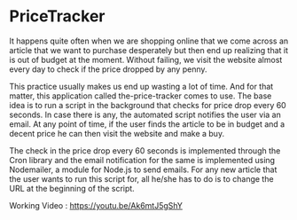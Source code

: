# PriceTracker

It happens quite often when we are shopping online that we come across an article that we want to purchase desperately but then end up realizing that it is out of budget at the moment. Without failing, we visit the website almost every day to check if the price dropped by any penny. 

This practice usually makes us end up wasting a lot of time. And for that matter, this application called the-price-tracker comes to use. The base idea is to run a script in the background that checks for price drop every 60 seconds. In case there is any, the automated script notifies the user via an email. At any point of time, if the user finds the article to be in budget and a decent price he can then visit the website and make a buy. 

The check in the price drop every 60 seconds is implemented through the Cron library and the email notification for the same is implemented using Nodemailer, a module for Node.js to send emails. For any new article that the user wants to run this script for, all he/she has to do is to change the URL at the beginning of the script.


Working Video : https://youtu.be/Ak6mtJ5gShY
